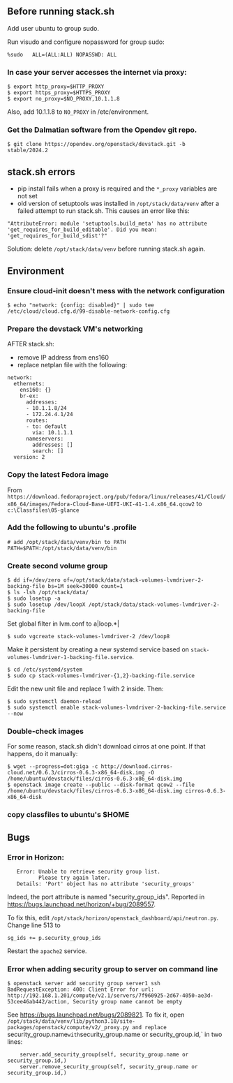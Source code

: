 ## Before running stack.sh

Add user ubuntu to group sudo.

Run visudo and configure nopassword for group sudo:

`%sudo   ALL=(ALL:ALL) NOPASSWD: ALL`

### In case your server accesses the internet via proxy:
```
$ export http_proxy=$HTTP_PROXY
$ export https_proxy=$HTTPS_PROXY
$ export no_proxy=$NO_PROXY,10.1.1.8
```
Also, add 10.1.1.8 to `NO_PROXY` in /etc/environment.
### Get the Dalmatian software from the Opendev git repo.
`$ git clone https://opendev.org/openstack/devstack.git -b stable/2024.2`

## stack.sh errors
- pip install fails when a proxy is required and the `*_proxy` variables are not set
- old version of setuptools was installed in `/opt/stack/data/venv` after a failed attempt to run stack.sh. This causes an error like this:

```"AttributeError: module 'setuptools.build_meta' has no attribute   'get_requires_for_build_editable'. Did you mean: 'get_requires_for_build_sdist'?"```

  Solution: delete `/opt/stack/data/venv` before running stack.sh again.

## Environment

### Ensure cloud-init doesn't mess with the network configuration
```
$ echo "network: {config: disabled}" | sudo tee /etc/cloud/cloud.cfg.d/99-disable-network-config.cfg
```

### Prepare the devstack VM's networking
AFTER stack.sh:
  - remove IP address from ens160
  - replace netplan file with the following:
```
network:
  ethernets:
    ens160: {}
    br-ex:
      addresses:
      - 10.1.1.8/24
      - 172.24.4.1/24
      routes:
      - to: default
        via: 10.1.1.1
      nameservers:
        addresses: []
        search: []
  version: 2
```
### Copy the latest Fedora image
From `https://download.fedoraproject.org/pub/fedora/linux/releases/41/Cloud/x86_64/images/Fedora-Cloud-Base-UEFI-UKI-41-1.4.x86_64.qcow2` to `c:\Classfiles\05-glance`

### Add the following to ubuntu's .profile
```
# add /opt/stack/data/venv/bin to PATH
PATH=$PATH:/opt/stack/data/venv/bin
```

### Create second volume group
```
$ dd if=/dev/zero of=/opt/stack/data/stack-volumes-lvmdriver-2-backing-file bs=1M seek=30000 count=1
$ ls -lsh /opt/stack/data/
$ sudo losetup -a
$ sudo losetup /dev/loopX /opt/stack/data/stack-volumes-lvmdriver-2-backing-file
```
Set global filter in lvm.conf to a|loop.*|
```
$ sudo vgcreate stack-volumes-lvmdriver-2 /dev/loop8
```
Make it persistent by creating a new systemd service based on `stack-volumes-lvmdriver-1-backing-file.service`.
```
$ cd /etc/systemd/system
$ sudo cp stack-volumes-lvmdriver-{1,2}-backing-file.service
```
Edit the new unit file and replace 1 with 2 inside. Then:
```
$ sudo systemctl daemon-reload
$ sudo systemctl enable stack-volumes-lvmdriver-2-backing-file.service --now
```

### Double-check images
For some reason, stack.sh didn't download cirros at one point. If that happens, do it manually:
```
$ wget --progress=dot:giga -c http://download.cirros-cloud.net/0.6.3/cirros-0.6.3-x86_64-disk.img -O /home/ubuntu/devstack/files/cirros-0.6.3-x86_64-disk.img
$ openstack image create --public --disk-format qcow2 --file /home/ubuntu/devstack/files/cirros-0.6.3-x86_64-disk.img cirros-0.6.3-x86_64-disk
```
### copy classfiles to ubuntu's $HOME

## Bugs

### Error in Horizon:
```
   Error: Unable to retrieve security group list. 
          Please try again later. 
   Details: 'Port' object has no attribute 'security_groups'
```
Indeed, the port attribute is named "security_group_ids". Reported in https://bugs.launchpad.net/horizon/+bug/2089557.

To fix this, edit `/opt/stack/horizon/openstack_dashboard/api/neutron.py`. Change line 513 to 
```
sg_ids += p.security_group_ids
```
Restart the `apache2` service.

### Error when adding security group to server on command line
```
$ openstack server add security group server1 ssh
BadRequestException: 400: Client Error for url: http://192.168.1.201/compute/v2.1/servers/7f960925-2d67-4050-ae3d-53cee46ab442/action, Security group name cannot be empty
```
See https://bugs.launchpad.net/bugs/2089821. To fix it, open `/opt/stack/data/venv/lib/python3.10/site-packages/openstack/compute/v2/_proxy.py and replace `security_group.name` with `security_group.name or security_group.id,` in two lines:
```
    server.add_security_group(self, security_group.name or security_group.id,)
    server.remove_security_group(self, security_group.name or security_group.id,)  
```
